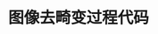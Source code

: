 ---
title: "图像去畸变过程代码"
layout: post
# date: 2016-02-24 22:48
# image: /assets/images/markdown.jpg
# headerImage: false
tag:
- 相机成像模型
category: blog
# author: jamesfoster
# description: Markdown summary with different options
---
